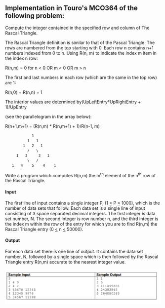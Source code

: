 ## Implementation in Touro's MCO364 of the following problem:

Compute the integer contained in the specified row and column of The Rascal Triangle.

The Rascal Triangle definition is similar to that of the Pascal Triangle.
The rows are numbered from the top starting with 0. Each row n contains n+1
numbers indexed from 0 to n. Using R(n, m) to indicate the index m item in the index n row:

R(n,m) = 0 for n < 0 OR m < 0 OR m > n

The first and last numbers in each row (which are the same in the top row) are 1:

R(n,0) = R(n,n) = 1

The interior values are determined by(UpLeftEntry*UpRightEntry + 1)/UpEntry

(see the parallelogram in the array below):

R(n+1,m+1) = (R(n,m) * R(n,m+1) + 1)/R(n-1, m)

                1
              1   1
            1   2   1
              /   \
         1   3     3   1
              \   /
       1   4    5    4    1
       
Write a program which computes R(n,m) the m<sup>th</sup> element of the n<sup>th</sup> row of the Rascal Triangle.

#### Input

The first line of input contains a single integer P, (1 <u><</u> P <u><</u> 1000), which is the number
of data sets that follow. Each data set is a single line of input consisting of 3 space
separated decimal integers. The first integer is data set number, N. The second integer is row
number n, and the third integer is the index m within the row of the entry for which you are to find R(n,m)
the Rascal Triangle entry (0 <u><</u> n <u><</u> 50000).

#### Output

For each data set there is one line of output. It contains the data set number, N, followed by a single
space which is then followed by the Rascal Triangle entry R(n,m) accurate to the nearest integer value.

![](RascalTriangleInputOutputSample.PNG)